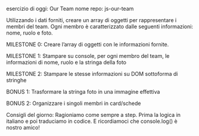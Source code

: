esercizio di oggi: Our Team
nome repo: js-our-team


Utilizzando i dati forniti, creare un array di oggetti per rappresentare i membri del team. Ogni membro è caratterizzato dalle seguenti informazioni: nome, ruolo e foto.

MILESTONE 0: Creare l’array di oggetti con le informazioni fornite.

MILESTONE 1: Stampare su console, per ogni membro del team, le informazioni di nome, ruolo e la stringa della foto

MILESTONE 2: Stampare le stesse informazioni su DOM sottoforma di stringhe

BONUS 1: Trasformare la stringa foto in una immagine effettiva

BONUS 2: Organizzare i singoli membri in card/schede 

Consigli del giorno: Ragioniamo come sempre a step. Prima la logica in italiano e poi traduciamo in codice. E ricordiamoci che console.log() è nostro amico!